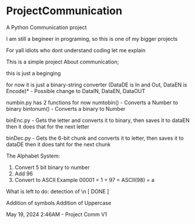 # ProjectCommunication
A Python Communication project 

I am still a begineer in programing, so this is one of my bigger projects

For yall idiots who dont understand coding let me explain


This is a simple project
About communication;

this is just a beginging

for now it is just a binary-string converter
(DataDE is In and Out, DataEN is Encode)* - Possible change to DataIN, DataEN, DataOUT

numbin.py has 2 functions for now
numtobin() - Converts a Number to binary
bintonum() - Converts a binary to Number

binEnc.py - Gets the letter and converts it to binary, then saves it to dataEN 
then it does that for the next letter

binDec.py - Gets the 6-bit chunk and converts it to letter, then saves it to dataDE
then it does taht for the next chunk

The Alphabet System:
1. Convert 5 bit binary to number
2. Add 96
3. Convert to ASCII
   Example
00001 = 1 + 97 = ASCII(98) = a

What is left to do:
detection of \n [ DONE ]

Addition of symbols
Addition of Uppercase

May 19, 2024 2:46AM - Project Comm V1
